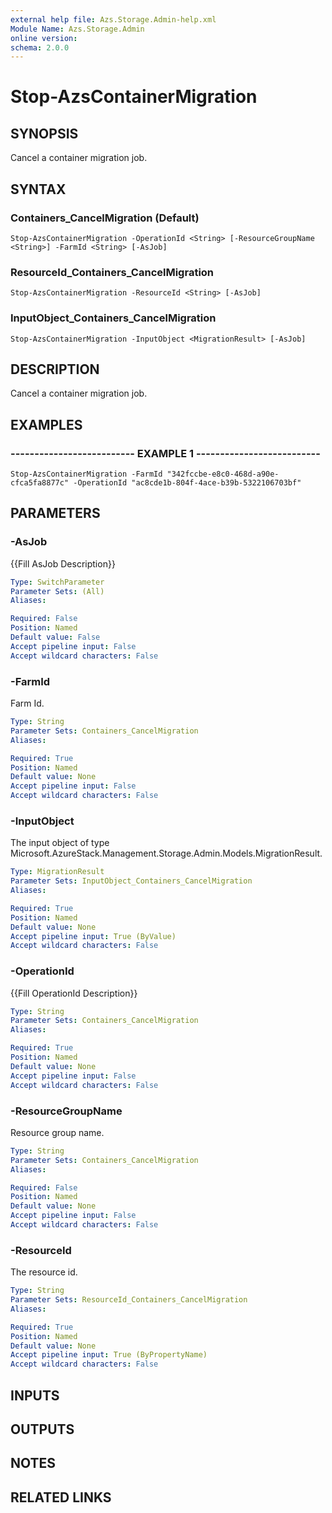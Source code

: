 ```yaml
---
external help file: Azs.Storage.Admin-help.xml
Module Name: Azs.Storage.Admin
online version: 
schema: 2.0.0
---
```


# Stop-AzsContainerMigration

## SYNOPSIS
Cancel a container migration job.

## SYNTAX

### Containers_CancelMigration (Default)
```
Stop-AzsContainerMigration -OperationId <String> [-ResourceGroupName <String>] -FarmId <String> [-AsJob]
```

### ResourceId_Containers_CancelMigration
```
Stop-AzsContainerMigration -ResourceId <String> [-AsJob]
```

### InputObject_Containers_CancelMigration
```
Stop-AzsContainerMigration -InputObject <MigrationResult> [-AsJob]
```

## DESCRIPTION
Cancel a container migration job.

## EXAMPLES

### -------------------------- EXAMPLE 1 --------------------------
```
Stop-AzsContainerMigration -FarmId "342fccbe-e8c0-468d-a90e-cfca5fa8877c" -OperationId "ac8cde1b-804f-4ace-b39b-5322106703bf"
```

## PARAMETERS

### -AsJob
{{Fill AsJob Description}}

```yaml
Type: SwitchParameter
Parameter Sets: (All)
Aliases: 

Required: False
Position: Named
Default value: False
Accept pipeline input: False
Accept wildcard characters: False
```

### -FarmId
Farm Id.

```yaml
Type: String
Parameter Sets: Containers_CancelMigration
Aliases: 

Required: True
Position: Named
Default value: None
Accept pipeline input: False
Accept wildcard characters: False
```

### -InputObject
The input object of type Microsoft.AzureStack.Management.Storage.Admin.Models.MigrationResult.

```yaml
Type: MigrationResult
Parameter Sets: InputObject_Containers_CancelMigration
Aliases: 

Required: True
Position: Named
Default value: None
Accept pipeline input: True (ByValue)
Accept wildcard characters: False
```

### -OperationId
{{Fill OperationId Description}}

```yaml
Type: String
Parameter Sets: Containers_CancelMigration
Aliases: 

Required: True
Position: Named
Default value: None
Accept pipeline input: False
Accept wildcard characters: False
```

### -ResourceGroupName
Resource group name.

```yaml
Type: String
Parameter Sets: Containers_CancelMigration
Aliases: 

Required: False
Position: Named
Default value: None
Accept pipeline input: False
Accept wildcard characters: False
```

### -ResourceId
The resource id.

```yaml
Type: String
Parameter Sets: ResourceId_Containers_CancelMigration
Aliases: 

Required: True
Position: Named
Default value: None
Accept pipeline input: True (ByPropertyName)
Accept wildcard characters: False
```

## INPUTS

## OUTPUTS

## NOTES

## RELATED LINKS


